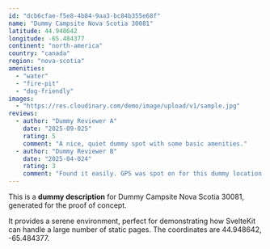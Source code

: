```yaml
---
id: "dcb6cfae-f5e8-4b84-9aa3-bc84b355e68f"
name: "Dummy Campsite Nova Scotia 30081"
latitude: 44.948642
longitude: -65.484377
continent: "north-america"
country: "canada"
region: "nova-scotia"
amenities:
  - "water"
  - "fire-pit"
  - "dog-friendly"
images:
  - "https://res.cloudinary.com/demo/image/upload/v1/sample.jpg"
reviews:
  - author: "Dummy Reviewer A"
    date: "2025-09-025"
    rating: 5
    comment: "A nice, quiet dummy spot with some basic amenities."
  - author: "Dummy Reviewer B"
    date: "2025-04-024"
    rating: 3
    comment: "Found it easily. GPS was spot on for this dummy location."
---
```


This is a **dummy description** for Dummy Campsite Nova Scotia 30081, generated for the proof of concept.

It provides a serene environment, perfect for demonstrating how SvelteKit can handle a large number of static pages. The coordinates are 44.948642, -65.484377.
